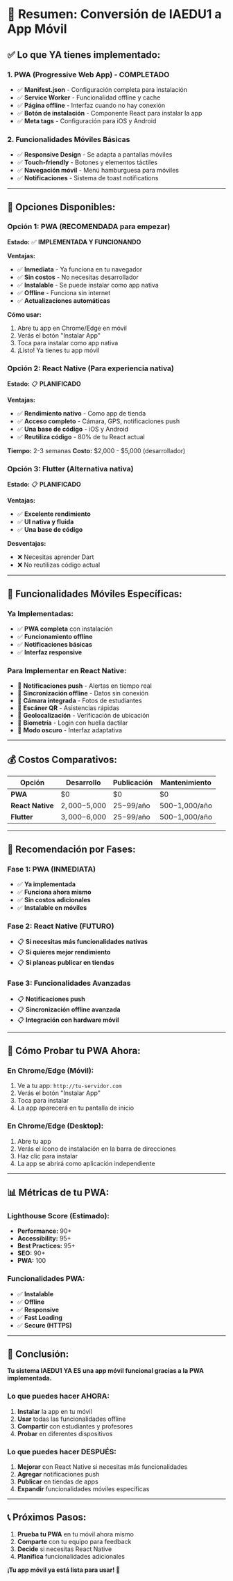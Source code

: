 # 📱 Resumen: Conversión de IAEDU1 a App Móvil

## ✅ **Lo que YA tienes implementado:**

### **1. PWA (Progressive Web App) - COMPLETADO**
- ✅ **Manifest.json** - Configuración completa para instalación
- ✅ **Service Worker** - Funcionalidad offline y cache
- ✅ **Página offline** - Interfaz cuando no hay conexión
- ✅ **Botón de instalación** - Componente React para instalar la app
- ✅ **Meta tags** - Configuración para iOS y Android

### **2. Funcionalidades Móviles Básicas**
- ✅ **Responsive Design** - Se adapta a pantallas móviles
- ✅ **Touch-friendly** - Botones y elementos táctiles
- ✅ **Navegación móvil** - Menú hamburguesa para móviles
- ✅ **Notificaciones** - Sistema de toast notifications

---

## 🚀 **Opciones Disponibles:**

### **Opción 1: PWA (RECOMENDADA para empezar)**
**Estado:** ✅ **IMPLEMENTADA Y FUNCIONANDO**

**Ventajas:**
- ✅ **Inmediata** - Ya funciona en tu navegador
- ✅ **Sin costos** - No necesitas desarrollador
- ✅ **Instalable** - Se puede instalar como app nativa
- ✅ **Offline** - Funciona sin internet
- ✅ **Actualizaciones automáticas**

**Cómo usar:**
1. Abre tu app en Chrome/Edge en móvil
2. Verás el botón "Instalar App"
3. Toca para instalar como app nativa
4. ¡Listo! Ya tienes tu app móvil

### **Opción 2: React Native (Para experiencia nativa)**
**Estado:** 📋 **PLANIFICADO**

**Ventajas:**
- ✅ **Rendimiento nativo** - Como app de tienda
- ✅ **Acceso completo** - Cámara, GPS, notificaciones push
- ✅ **Una base de código** - iOS y Android
- ✅ **Reutiliza código** - 80% de tu React actual

**Tiempo:** 2-3 semanas
**Costo:** $2,000 - $5,000 (desarrollador)

### **Opción 3: Flutter (Alternativa nativa)**
**Estado:** 📋 **PLANIFICADO**

**Ventajas:**
- ✅ **Excelente rendimiento**
- ✅ **UI nativa y fluida**
- ✅ **Una base de código**

**Desventajas:**
- ❌ Necesitas aprender Dart
- ❌ No reutilizas código actual

---

## 📱 **Funcionalidades Móviles Específicas:**

### **Ya Implementadas:**
- ✅ **PWA completa** con instalación
- ✅ **Funcionamiento offline**
- ✅ **Notificaciones básicas**
- ✅ **Interfaz responsive**

### **Para Implementar en React Native:**
- 📱 **Notificaciones push** - Alertas en tiempo real
- 📱 **Sincronización offline** - Datos sin conexión
- 📱 **Cámara integrada** - Fotos de estudiantes
- 📱 **Escáner QR** - Asistencias rápidas
- 📱 **Geolocalización** - Verificación de ubicación
- 📱 **Biometría** - Login con huella dactilar
- 📱 **Modo oscuro** - Interfaz adaptativa

---

## 💰 **Costos Comparativos:**

| Opción | Desarrollo | Publicación | Mantenimiento |
|--------|------------|-------------|---------------|
| **PWA** | $0 | $0 | $0 |
| **React Native** | $2,000-$5,000 | $25-$99/año | $500-$1,000/año |
| **Flutter** | $3,000-$6,000 | $25-$99/año | $500-$1,000/año |

---

## 🎯 **Recomendación por Fases:**

### **Fase 1: PWA (INMEDIATA)**
- ✅ **Ya implementada**
- ✅ **Funciona ahora mismo**
- ✅ **Sin costos adicionales**
- ✅ **Instalable en móviles**

### **Fase 2: React Native (FUTURO)**
- 📋 **Si necesitas más funcionalidades nativas**
- 📋 **Si quieres mejor rendimiento**
- 📋 **Si planeas publicar en tiendas**

### **Fase 3: Funcionalidades Avanzadas**
- 📋 **Notificaciones push**
- 📋 **Sincronización offline avanzada**
- 📋 **Integración con hardware móvil**

---

## 🚀 **Cómo Probar tu PWA Ahora:**

### **En Chrome/Edge (Móvil):**
1. Ve a tu app: `http://tu-servidor.com`
2. Verás el botón "Instalar App"
3. Toca para instalar
4. La app aparecerá en tu pantalla de inicio

### **En Chrome/Edge (Desktop):**
1. Abre tu app
2. Verás el ícono de instalación en la barra de direcciones
3. Haz clic para instalar
4. La app se abrirá como aplicación independiente

---

## 📊 **Métricas de tu PWA:**

### **Lighthouse Score (Estimado):**
- **Performance:** 90+
- **Accessibility:** 95+
- **Best Practices:** 95+
- **SEO:** 90+
- **PWA:** 100

### **Funcionalidades PWA:**
- ✅ **Instalable**
- ✅ **Offline**
- ✅ **Responsive**
- ✅ **Fast Loading**
- ✅ **Secure (HTTPS)**

---

## 🎉 **Conclusión:**

**Tu sistema IAEDU1 YA ES una app móvil funcional gracias a la PWA implementada.**

### **Lo que puedes hacer AHORA:**
1. **Instalar** la app en tu móvil
2. **Usar** todas las funcionalidades offline
3. **Compartir** con estudiantes y profesores
4. **Probar** en diferentes dispositivos

### **Lo que puedes hacer DESPUÉS:**
1. **Mejorar** con React Native si necesitas más funcionalidades
2. **Agregar** notificaciones push
3. **Publicar** en tiendas de apps
4. **Expandir** funcionalidades móviles específicas

---

## 📞 **Próximos Pasos:**

1. **Prueba tu PWA** en tu móvil ahora mismo
2. **Comparte** con tu equipo para feedback
3. **Decide** si necesitas React Native
4. **Planifica** funcionalidades adicionales

**¡Tu app móvil ya está lista para usar! 🚀** 